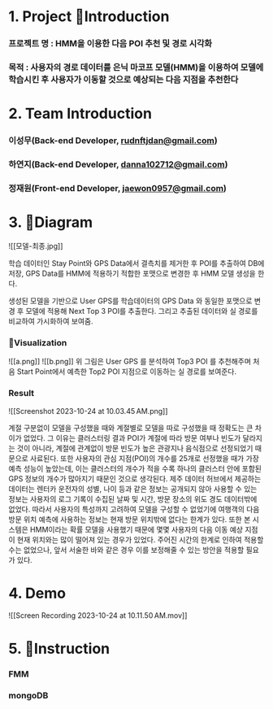 
# 1. Project Introduction

### 프로젝트 명 : **HMM을 이용한 다음 POI 추천 및 경로 시각화**

### 목적 : 사용자의 경로 데이터를 은닉 마코프 모델(HMM)을 이용하여 모델에 학습시킨 후 사용자가 이동할 것으로 예상되는 다음 지점을 추천한다

# 2. Team Introduction

### 이성무(Back-end Developer, rudnftjdan@gmail.com)
### 하연지(Back-end Developer, danna102712@gmail.com)
### 정재원(Front-end Developer, jaewon0957@gmail.com)


# 3. Diagram

![[모델-최종.jpg]]

학습 데이터인 Stay Point와 GPS Data에서 결측치를 제거한 후 POI를 추출하여 DB에 저장, GPS Data를 HMM에 적용하기 적합한 포맷으로 변경한 후 HMM 모델 생성을 한다.

생성된 모델을 기반으로 User GPS를 학습데이터의 GPS Data 와 동일한 포맷으로 변경 후 모델에 적용해 Next Top 3 POI를 추출한다. 그리고 추출된 데이터와 실 경로를 비교하여 가시화하여 보여줌.

### Visualization

![[a.png]]
![[b.png]]
위 그림은 User GPS 를 분석하여 Top3 POI 를 추천해주며 처음 Start Point에서 예측한 Top2 POI 지점으로 이동하는 실 경로를 보여준다.

### Result

![[Screenshot 2023-10-24 at 10.03.45 AM.png]]

계절 구분없이 모델을 구성했을 때와 계절별로 모델을 따로 구성했을 때 정확도는 큰 차이가 없었다. 그 이유는 클러스터링 결과 POI가 계절에 따라 방문 여부나 빈도가 달라지는 것이 아니라, 계절에 관계없이 방문 빈도가 높은 관광지나 음식점으로 선정되었기 때문으로 사료된다. 또한 사용자의 관심 지점(POI)의 개수를 25개로 선정했을 때가 가장 예측 성능이 높았는데, 이는 클러스터의 개수가 적을 수록 하나의 클러스터 안에 포함된 GPS 정보의 개수가 많아지기 때문인 것으로 생각된다. 제주 데이터 허브에서 제공하는 데이터는 렌터카 운전자의 성별, 나이 등과 같은 정보는 공개되지 않아 사용할 수 있는 정보는 사용자의 로그 기록이 수집된 날짜 및 시간, 방문 장소의 위도 경도 데이터밖에 없었다. 따라서 사용자의 특성까지 고려하여 모델을 구성할 수 없었기에 여행객의 다음 방문 위치 예측에 사용하는 정보는 현재 방문 위치밖에 없다는 한계가 있다. 또한 본 시스템은 HMM이라는 확률 모델을 사용했기 때문에 몇몇 사용자의 다음 이동 예상 지점이 현재 위치와는 많이 떨어져 있는 경우가 있었다. 주어진 시간의 한계로 인하여 적용할 수는 없었으나, 앞서 서술한 바와 같은 경우 이를 보정해줄 수 있는 방안을 적용할 필요가 있다.

# 4. Demo

![[Screen Recording 2023-10-24 at 10.11.50 AM.mov]]


# 5. Instruction

### FMM 
### mongoDB
